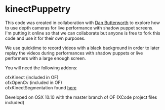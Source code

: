 # kinectPuppetry
This code was created in collaboration with [Dan Butterworth](http://butterworthproductions.org/) to explore how to use depth cameras for live performance with shadow puppet screens. I'm putting it online so that we can collaborate but anyone is free to fork this code and use it for their own purposes. 

We use quicktime to record videos with a black background in order to later replay the videos during performances with shadow puppets or live performers with a large enough screen. 

You will need the following addons:

ofxKinect (included in OF)  
ofxOpenCv (included in OF)  
ofxKinectSegmentation found [here](https://github.com/jwbowler/ofxKinectSegmentation)

Developed on OSX 10.10 with the master branch of OF (XCode project files included)
